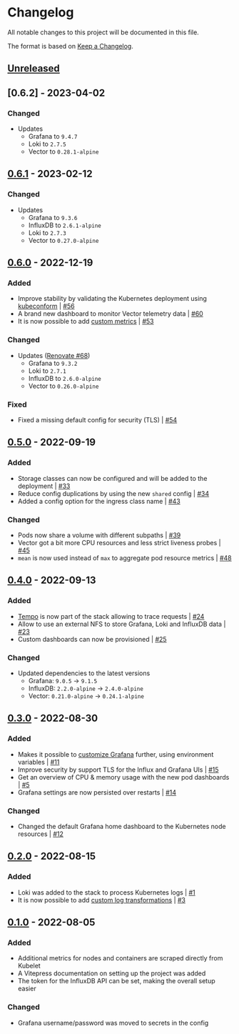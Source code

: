 # Changelog
All notable changes to this project will be documented in this file.

The format is based on [Keep a Changelog](https://keepachangelog.com/en/1.0.0/).

## [Unreleased]

## [0.6.2] - 2023-04-02
### Changed
- Updates
  - Grafana to `9.4.7`
  - Loki to `2.7.5`
  - Vector to `0.28.1-alpine`

## [0.6.1] - 2023-02-12
### Changed
- Updates
  - Grafana to `9.3.6`
  - InfluxDB to `2.6.1-alpine`
  - Loki to `2.7.3`
  - Vector to `0.27.0-alpine`

## [0.6.0] - 2022-12-19
### Added
- Improve stability by validating the Kubernetes deployment using [kubeconform](https://github.com/yannh/kubeconform) | [#56](https://github.com/hendric-dev/k8s-observability/issues/56)
- A brand new dashboard to monitor Vector telemetry data | [#60](https://github.com/hendric-dev/k8s-observability/issues/60)
- It is now possible to add [custom metrics](https://hendric-dev.github.io/k8s-observability/advanced/custom-metrics.html)
| [#53](https://github.com/hendric-dev/k8s-observability/issues/53)

### Changed
- Updates ([Renovate #68](https://github.com/hendric-dev/k8s-observability/pull/68))
  - Grafana to `9.3.2`
  - Loki to `2.7.1`
  - InfluxDB to `2.6.0-alpine`
  - Vector to `0.26.0-alpine`

### Fixed
- Fixed a missing default config for security (TLS) | [#54](https://github.com/hendric-dev/k8s-observability/issues/54)

## [0.5.0] - 2022-09-19
### Added
- Storage classes can now be configured and will be added to the deployment | [#33](https://github.com/hendric-dev/k8s-observability/issues/33)
- Reduce config duplications by using the new `shared` config | [#34](https://github.com/hendric-dev/k8s-observability/issues/34)
- Added a config option for the ingress class name | [#43](https://github.com/hendric-dev/k8s-observability/issues/43)

### Changed
- Pods now share a volume with different subpaths | [#39](https://github.com/hendric-dev/k8s-observability/issues/39)
- Vector got a bit more CPU resources and less strict liveness probes | [#45](https://github.com/hendric-dev/k8s-observability/issues/45)
- `mean` is now used instead of `max` to aggregate pod resource metrics | [#48](https://github.com/hendric-dev/k8s-observability/issues/48)

## [0.4.0] - 2022-09-13
### Added
- [Tempo](https://github.com/grafana/tempo) is now part of the stack allowing to trace requests | [#24](https://github.com/hendric-dev/k8s-observability/issues/24)
- Allow to use an external NFS to store Grafana, Loki and InfluxDB data | [#23](https://github.com/hendric-dev/k8s-observability/issues/23)
- Custom dashboards can now be provisioned | [#25](https://github.com/hendric-dev/k8s-observability/issues/25)

### Changed
- Updated dependencies to the latest versions
  - Grafana: `9.0.5` -> `9.1.5`
  - InfluxDB: `2.2.0-alpine` -> `2.4.0-alpine`
  - Vector: `0.21.0-alpine` -> `0.24.1-alpine`

## [0.3.0] - 2022-08-30
### Added
- Makes it possible to [customize Grafana](https://hendric-dev.github.io/k8s-observability/configuration-reference/grafana.html#customize-grafana) further, using environment variables
| [#11](https://github.com/hendric-dev/k8s-observability/issues/11)
- Improve security by support TLS for the Influx and Grafana UIs | [#15](https://github.com/hendric-dev/k8s-observability/issues/15)
- Get an overview of CPU & memory usage with the new pod dashboards | [#5](https://github.com/hendric-dev/k8s-observability/issues/5)
- Grafana settings are now persisted over restarts | [#14](https://github.com/hendric-dev/k8s-observability/issues/14)

### Changed
- Changed the default Grafana home dashboard to the Kubernetes node resources | [#12](https://github.com/hendric-dev/k8s-observability/issues/12)

## [0.2.0] - 2022-08-15
### Added
- Loki was added to the stack to process Kubernetes logs | [#1](https://github.com/hendric-dev/k8s-observability/issues/1)
- It is now possible to add [custom log transformations](https://hendric-dev.github.io/k8s-observability/advanced/custom-log-transformations.html)
| [#3](https://github.com/hendric-dev/k8s-observability/issues/3)

## [0.1.0] - 2022-08-05
### Added
- Additional metrics for nodes and containers are scraped directly from Kubelet
- A Vitepress documentation on setting up the project was added
- The token for the InfluxDB API can be set, making the overall setup easier

### Changed
- Grafana username/password was moved to secrets in the config

[Unreleased]: https://github.com/hendric-dev/k8s-observability/compare/0.6.1...next
[0.6.1]: https://github.com/hendric-dev/k8s-observability/releases/tag/0.6.1
[0.6.0]: https://github.com/hendric-dev/k8s-observability/releases/tag/0.6.0
[0.5.0]: https://github.com/hendric-dev/k8s-observability/releases/tag/0.5.0
[0.4.0]: https://github.com/hendric-dev/k8s-observability/releases/tag/0.4.0
[0.3.0]: https://github.com/hendric-dev/k8s-observability/releases/tag/0.3.0
[0.2.0]: https://github.com/hendric-dev/k8s-observability/releases/tag/0.2.0
[0.1.0]: https://github.com/hendric-dev/k8s-observability/releases/tag/0.1.0

